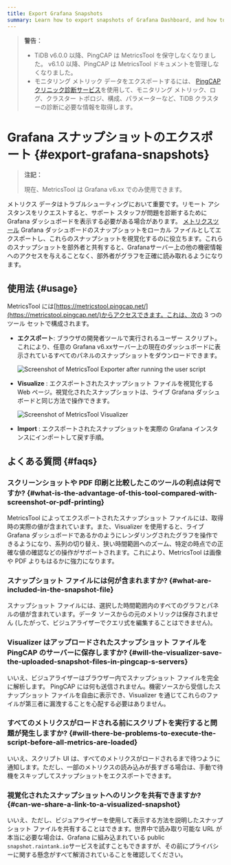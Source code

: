 ```yaml
---
title: Export Grafana Snapshots
summary: Learn how to export snapshots of Grafana Dashboard, and how to visualize these files.
---
```


> **警告：**
>
> -   TiDB v6.0.0 以降、PingCAP は MetricsTool を保守しなくなりました。 v6.1.0 以降、PingCAP は MetricsTool ドキュメントを管理しなくなりました。
> -   モニタリング メトリック データをエクスポートするには、 [PingCAPクリニック診断サービス](/clinic/clinic-introduction.md)を使用して、モニタリング メトリック、ログ、クラスター トポロジ、構成、パラメーターなど、TiDB クラスターの診断に必要な情報を取得します。

# Grafana スナップショットのエクスポート {#export-grafana-snapshots}

> **注記：**
>
> 現在、MetricsTool は Grafana v6.xx でのみ使用できます。

メトリクス データはトラブルシューティングにおいて重要です。リモート アシスタンスをリクエストすると、サポート スタッフが問題を診断するために Grafana ダッシュボードを表示する必要がある場合があります。 [メトリクスツール](https://metricstool.pingcap.net/) Grafana ダッシュボードのスナップショットをローカル ファイルとしてエクスポートし、これらのスナップショットを視覚化するのに役立ちます。これらのスナップショットを部外者と共有すると、Grafanaサーバー上の他の機密情報へのアクセスを与えることなく、部外者がグラフを正確に読み取れるようになります。

## 使用法 {#usage}

MetricsTool には[https://metricstool.pingcap.net/](https://metricstool.pingcap.net/)からアクセスできます。これは、次の 3 つのツール セットで構成されます。

-   **エクスポート**: ブラウザの開発者ツールで実行されるユーザー スクリプト。これにより、任意の Grafana v6.xxサーバー上の現在のダッシュボードに表示されているすべてのパネルのスナップショットをダウンロードできます。

    ![Screenshot of MetricsTool Exporter after running the user script](/media/metricstool-export.png)

-   **Visualize** : エクスポートされたスナップショット ファイルを視覚化する Web ページ。視覚化されたスナップショットは、ライブ Grafana ダッシュボードと同じ方法で操作できます。

    ![Screenshot of MetricsTool Visualizer](/media/metricstool-visualize.png)

-   **Import** : エクスポートされたスナップショットを実際の G​​rafana インスタンスにインポートして戻す手順。

## よくある質問 {#faqs}

### スクリーンショットや PDF 印刷と比較したこのツールの利点は何ですか? {#what-is-the-advantage-of-this-tool-compared-with-screenshot-or-pdf-printing}

MetricsTool によってエクスポートされたスナップショット ファイルには、取得時の実際の値が含まれています。また、Visualizer を使用すると、ライブ Grafana ダッシュボードであるかのようにレンダリングされたグラフを操作できるようになり、系列の切り替え、狭い時間範囲へのズーム、特定の時点での正確な値の確認などの操作がサポートされます。これにより、MetricsTool は画像や PDF よりもはるかに強力になります。

### スナップショット ファイルには何が含まれますか? {#what-are-included-in-the-snapshot-file}

スナップショット ファイルには、選択した時間範囲内のすべてのグラフとパネルの値が含まれています。データ ソースからの元のメトリックは保存されません (したがって、ビジュアライザーでクエリ式を編集することはできません)。

### Visualizer はアップロードされたスナップショット ファイルを PingCAP のサーバーに保存しますか? {#will-the-visualizer-save-the-uploaded-snapshot-files-in-pingcap-s-servers}

いいえ、ビジュアライザーはブラウザー内でスナップショット ファイルを完全に解析します。 PingCAP には何も送信されません。機密ソースから受信したスナップショット ファイルを自由に表示でき、Visualizer を通じてこれらのファイルが第三者に漏洩することを心配する必要はありません。

### すべてのメトリクスがロードされる前にスクリプトを実行すると問題が発生しますか? {#will-there-be-problems-to-execute-the-script-before-all-metrics-are-loaded}

いいえ、スクリプト UI は、すべてのメトリクスがロードされるまで待つように通知します。ただし、一部のメトリクスの読み込みが長すぎる場合は、手動で待機をスキップしてスナップショットをエクスポートできます。

### 視覚化されたスナップショットへのリンクを共有できますか? {#can-we-share-a-link-to-a-visualized-snapshot}

いいえ、ただし、ビジュアライザーを使用して表示する方法を説明したスナップショット ファイルを共有することはできます。世界中で読み取り可能な URL が本当に必要な場合は、Grafana に組み込まれている public `snapshot.raintank.io`サービスを試すこともできますが、その前にプライバシーに関する懸念がすべて解消されていることを確認してください。
